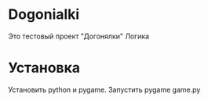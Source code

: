 # Dogonialki
 Это тестовый проект "Догонялки" Логика

# Установка

Установить python и pygame. Запустить pygame game.py
